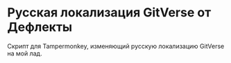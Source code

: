 # Русская локализация GitVerse от Дефлекты

Скрипт для Tampermonkey, изменяющий русскую локализацию GitVerse на мой лад.
